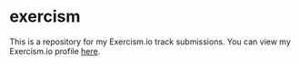 # exercism
This is a repository for my Exercism.io track submissions. You can view my Exercism.io profile [here](https://exercism.io/profiles/vjba).
